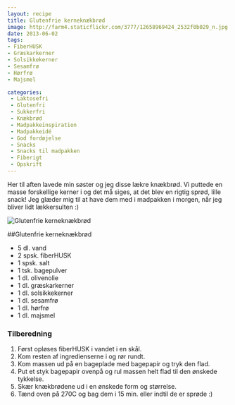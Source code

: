 ```yaml
---
layout: recipe
title: Glutenfrie kerneknækbrød
image: http://farm4.staticflickr.com/3777/12658969424_2532f0b029_n.jpg
date: 2013-06-02
tags:
- FiberHUSK
- Græskarkerner
- Solsikkekerner
- Sesamfrø
- Hørfrø
- Majsmel

categories:
 - Laktosefri
 - Glutenfri
 - Sukkerfri
 - Knækbrød
 - Madpakkeinspiration
 - Madpakkeidé
 - God fordøjelse
 - Snacks
 - Snacks til madpakken
 - Fiberigt
 - Opskrift
---
```


Her til aften lavede min søster og jeg disse lækre knækbrød. Vi puttede en masse
forskellige kerner i og det må siges, at det blev en rigtig sprød, lille snack!
Jeg glæder mig til at have dem med i madpakken i morgen, når jeg bliver lidt
lækkersulten :)

![Glutenfrie kerneknækbrød](http://farm4.staticflickr.com/3777/12658969424_2532f0b029.jpg)

##Glutenfrie kerneknækbrød
- 5 dl. vand
- 2 spsk. fiberHUSK
- 1 spsk. salt
- 1 tsk. bagepulver
- 1 dl. olivenolie
- 1 dl. græskarkerner
- 1 dl. solsikkekerner
- 1 dl. sesamfrø
- 1 dl. hørfrø
- 1 dl. majsmel

### Tilberedning
1. Først opløses fiberHUSK i vandet i en skål.
2. Kom resten af ingredienserne i og rør rundt.
3. Kom massen ud på en bageplade med bagepapir og tryk den flad.
4. Put et styk bagepapir ovenpå og rul massen helt flad til den ønskede tykkelse.
5. Skær knækbrødene ud i en ønskede form og størrelse.
6. Tænd oven på 270C og bag dem i 15 min. eller indtil de er sprøde :)
